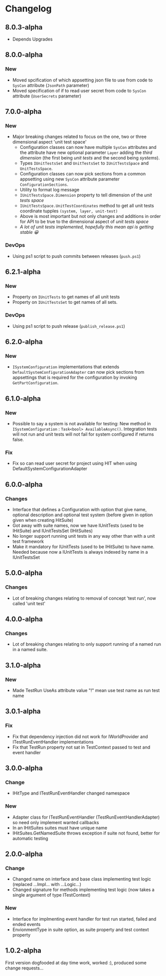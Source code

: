 
# Changelog

## 8.0.3-alpha

* Depends Upgrades

## 8.0.0-alpha

### New

* Moved spcification of which appsetting json file to use from code to `SysCon` attribute (`JsonPath` parameter)
* Moved specification of if to read user secret from code to `SysCon` attribute (`UserSecrets` parameter)

## 7.0.0-alpha

### New

* Major breaking changes related to focus on the one, two or three dimensional aspect 'unit test space'
  * Configuration classes can now have multiple `SysCon` attributes and the attribute have new optional parameter `Layer` adding the *third dimension* (the first being *unit tests* and the second being *systems*).
  * Types `IUnitTestsSet` and `UnitTestsSet` to `IUnitTestsSpace` and `UnitTestsSpace`.
  * Configuration classes can now pick sections from a common appsetting using new `SysCon` attribute parameter `ConfigurationSections`. 
  * Utility to format log message
  * `IUnitTestsSpace.Dimension` property to tell dimension of the *unit tests space*
  * `IUnitTestsSpace.UnitTestCoordinates` method to get all unit tests coordinate tupples `(system, layer, unit-test)` 
  * Above is most important but not only changes and additions in order for API to be true to the dimensional aspect of *unit tests space*
  * *A lot of unit tests implemented, hopefully this mean api is getting stable 😀*

### DevOps

* Using ps1 script to push commits between releases (`push.ps1`)

## 6.2.1-alpha

### New

* Property on `IUnitTests` to get names of all unit tests
* Property on `IUnitTestsSet` to get names of all sets.

### DevOps

* Using ps1 script to push release (`publish_release.ps1`)

## 6.2.0-alpha

### New

* `ISystemConfiguration` implementations that extends `DefaultSystemConfigurationAdapter` can now pick sections from appsettings that is required for the configuration by invoking `GetPartConfiguration`.

## 6.1.0-alpha

### New

* Possible to say a system is not available for testing: New method in `ISystemConfiguration` : `Task<bool> AvailableAsync()`. Integration tests will not run and unit tests will not fail for system configured if returns false.

### Fix

* Fix so can read user secret for project using HIT when using DefaultSystemConfigurationAdapter

## 6.0.0-alpha

### Changes

* Interface that defines a Configuration with option that give name, optional description and optional test system (before given in option given when creating HitSuite)
* Got away with suite names, now we have IUnitTests (used to be IHitSuite) and IUnitTestsSet (IHitSuites)
* No longer support running unit tests in any way other than with a unit test framework 
* Make it mandatory for IUnitTests (used to be IHitSuite) to have name. Needed because now a IUnitTests is always indexed by name in a IUnitTestsSet

## 5.0.0-alpha

### Changes

* Lot of breaking changes relating to removal of concept 'test run', now called 'unit test'

## 4.0.0-alpha

### Changes

* Lot of breaking changes relating to only support running of a named run in a named suite.

## 3.1.0-alpha

### New

* Made TestRun UseAs attribute value "!" mean use test name as run test name

## 3.0.1-alpha

### Fix

* Fix that dependency injection did not work for IWorldProvider and ITestRunEventHandler implementations
* Fix that TestRun property not sat in TestContext passed to test and event handler

## 3.0.0-alpha

### Change

* IHitType and ITestRunEventHandler changed namespace

### New

* Adapter class for ITestRunEventHandler (TestRunEventHandlerAdapter) so need only implement wanted callbacks
* In an IHitSuites suites must have unique name
* IHitSuites.GetNamedSuite throws exception if suite not found, better for automatic testing

## 2.0.0-alpha

### Change

* Changed name on interface and base class implementing test logic (replaced ...Impl... with ...Logic...)
* Changed signature for methods implementing test logic (now takes a single argument of type ITestContext)

### New
* Interface for implmenting event handler for test run started, failed and ended events
* EnvionmentType in suite option, as suite property and test context property

## 1.0.2-alpha

First version dogfooded at day time work, worked :), produced some change requests...
